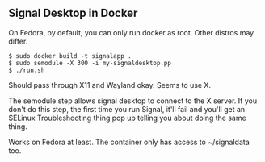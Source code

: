 Signal Desktop in Docker
------------------------

On Fedora, by default, you can only run docker as root. Other distros may differ.

```console
$ sudo docker build -t signalapp .
$ sudo semodule -X 300 -i my-signaldesktop.pp
$ ./run.sh
```

Should pass through X11 and Wayland okay. Seems to use X.

The semodule step allows signal desktop to connect to the X server. If you don't do this step, the first time you run Signal, it'll fail and you'll get an SELinux Troubleshooting thing pop up telling you about doing the same thing.

Works on Fedora at least. The container only has access to ~/signaldata too.
